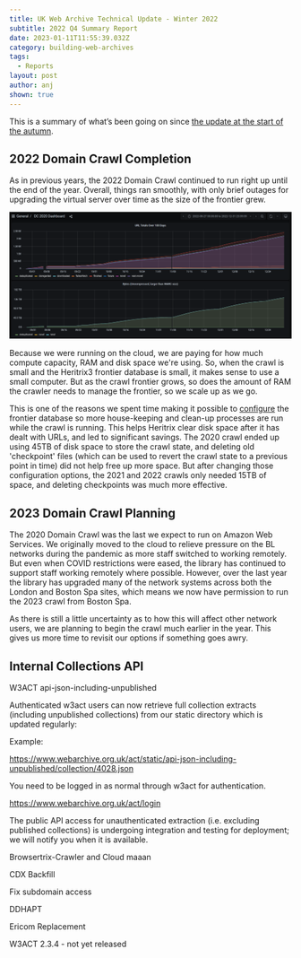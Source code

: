 ```yaml
---
title: UK Web Archive Technical Update - Winter 2022
subtitle: 2022 Q4 Summary Report
date: 2023-01-11T11:55:39.032Z
category: building-web-archives
tags:
  - Reports
layout: post
author: anj
shown: true
---
```

This is a summary of what’s been going on since [the update at the start of the autumn](https://blogs.bl.uk/webarchive/2022/10/uk-web-archive-technical-update-autumn-2022.html).

## 2022 Domain Crawl Completion

As in previous years, the 2022 Domain Crawl continued to run right up until the end of the year. Overall, things ran smoothly, with only brief outages for upgrading the virtual server over time as the size of the frontier grew.

![DC2022 URLs and size over time](/assets/images/uploads/2023-01-04-dc2022-summary-2.png "DC2022 URLs and size over time")

Because we were running on the cloud, we are paying for how much compute capacity, RAM and disk space we're using. So, when the crawl is small and the Heritrix3 frontier database is small, it makes sense to use a small computer. But as the crawl frontier grows, so does the amount of RAM the crawler needs to manage the frontier, so we scale up as we go.

This is one of the reasons we spent time making it possible to [configure](https://github.com/ukwa/ukwa-services/blame/012d9b194560ca4143238f575eaa3622e05870ec/ingest/dc/dc-crawl/docker-compose.yml#L40-L42) the frontier database so more house-keeping and clean-up processes are run while the crawl is running. This helps Heritrix clear disk space after it has dealt with URLs, and led to significant savings. The 2020 crawl ended up using 45TB of disk space to store the crawl state, and deleting old 'checkpoint' files (which can be used to revert the crawl state to a previous point in time) did not help free up more space. But after changing those configuration options, the 2021 and 2022 crawls only needed 15TB of space, and deleting checkpoints was much more effective.

## 2023 Domain Crawl Planning

The 2020 Domain Crawl was the last we expect to run on Amazon Web Services. We originally moved to the cloud to relieve pressure on the BL networks during the pandemic as more staff switched to working remotely. But even when COVID restrictions were eased, the library has continued to support staff working remotely where possible.  However, over the last year the library has upgraded many of the network systems across both the London and Boston Spa sites, which means we now have permission to run the 2023 crawl from Boston Spa.

As there is still a little uncertainty as to how this will affect other network users, we are planning to begin the crawl much earlier in the year. This gives us more time to revisit our options if something goes awry.

## Internal Collections API

W3ACT api-json-including-unpublished

Authenticated w3act users can now retrieve full collection extracts (including unpublished collections) from our static directory which is updated regularly:

Example:

https://www.webarchive.org.uk/act/static/api-json-including-unpublished/collection/4028.json

You need to be logged in as normal through w3act for authentication.

https://www.webarchive.org.uk/act/login

The public API access for unauthenticated extraction (i.e. excluding published collections) is undergoing integration and testing for deployment; we will notify you when it is available.

Browsertrix-Crawler and Cloud maaan

CDX Backfill

Fix subdomain access

DDHAPT

Ericom Replacement

W3ACT 2.3.4 - not yet released
